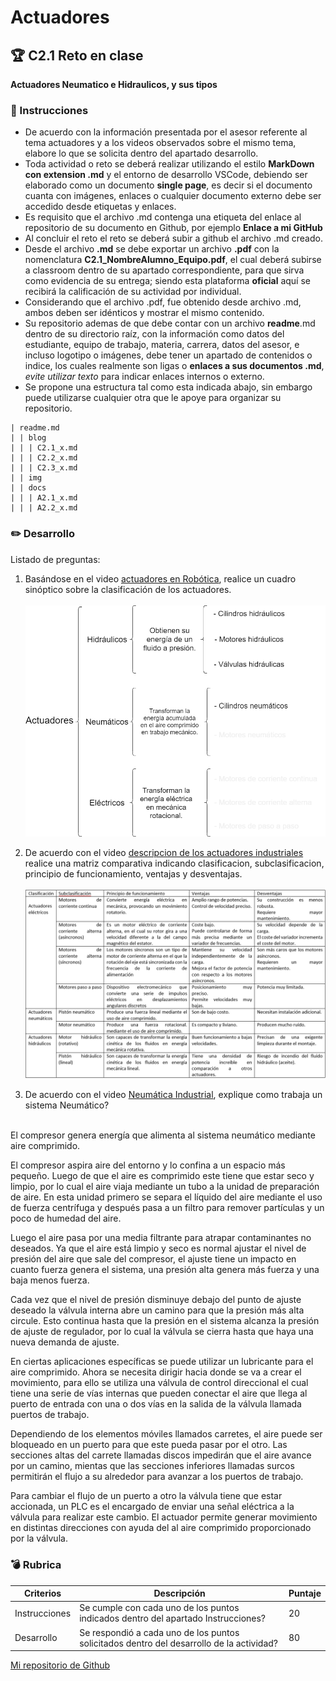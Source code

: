 # Actuadores

## :trophy: C2.1 Reto en clase

**Actuadores Neumatico e Hidraulicos, y sus tipos**

### :blue_book: Instrucciones

- De acuerdo con la información presentada por el asesor referente al tema actuadores y a los videos observados sobre el mismo tema, elabore lo que se solicita dentro del apartado desarrollo.
- Toda actividad o reto se deberá realizar utilizando el estilo **MarkDown con extension .md** y el entorno de desarrollo VSCode, debiendo ser elaborado como un documento **single page**, es decir si el documento cuanta con imágenes, enlaces o cualquier documento externo debe ser accedido desde etiquetas y enlaces.
- Es requisito que el archivo .md contenga una etiqueta del enlace al repositorio de su documento en Github, por ejemplo **Enlace a mi GitHub**
- Al concluir el reto el reto se deberá subir a github el archivo .md creado.
- Desde el archivo **.md** se debe exportar un archivo **.pdf** con la nomenclatura **C2.1_NombreAlumno_Equipo.pdf**, el cual deberá subirse a classroom dentro de su apartado correspondiente, para que sirva como evidencia de su entrega; siendo esta plataforma **oficial** aquí se recibirá la calificación de su actividad por individual.
- Considerando que el archivo .pdf, fue obtenido desde archivo .md, ambos deben ser idénticos y mostrar el mismo contenido.
- Su repositorio ademas de que debe contar con un archivo **readme**.md dentro de su directorio raíz, con la información como datos del estudiante, equipo de trabajo, materia, carrera, datos del asesor, e incluso logotipo o imágenes, debe tener un apartado de contenidos o indice, los cuales realmente son ligas o **enlaces a sus documentos .md**, _evite utilizar texto_ para indicar enlaces internos o externo.
- Se propone una estructura tal como esta indicada abajo, sin embargo puede utilizarse cualquier otra que le apoye para organizar su repositorio.  
``` 
| readme.md
| | blog
| | | C2.1_x.md
| | | C2.2_x.md
| | | C2.3_x.md
| | img
| | docs
| | | A2.1_x.md
| | | A2.2_x.md
```

### :pencil2: Desarrollo

Listado de preguntas:

1. Basándose en el video [actuadores en Robótica](https://www.youtube.com/watch?v=e_6rjEGWqoY), realice un cuadro sinóptico sobre la clasificación de los actuadores.<br></br>
![Cuadro](https://github.com/CruzVeraEldenHumberto/Sistemas-Programables/blob/master/img/C2.1_CuadroS.drawio.png)   

1. De acuerdo con el video [descripcion de los actuadores industriales](https://www.youtube.com/watch?v=mFsPxpFHajM) realice una matriz comparativa indicando clasificacion, subclasificacion, principio de funcionamiento, ventajas y desventajas.<br></br>
![Cuadro comparativo](https://github.com/CruzVeraEldenHumberto/Sistemas-Programables/blob/master/img/C2.1Comparativa.png)    

1. De acuerdo con el video [Neumática Industrial](https://www.youtube.com/watch?v=Wee85cI6wwQ&t=394s), explique como trabaja un sistema Neumático?<br></br>

El compresor genera energía que alimenta al sistema neumático mediante aire comprimido.

El compresor aspira aire del entorno y lo confina a un espacio más pequeño.
Luego de que el aire es comprimido este tiene que estar seco y limpio, por lo cual el aire viaja mediante un tubo a la unidad de preparación de aire.
En esta unidad primero se separa el líquido del aire mediante el uso de fuerza centrífuga y después pasa a un filtro para remover partículas y un poco de humedad del aire.

Luego el aire pasa por una media filtrante para atrapar contaminantes no deseados.
Ya que el aire está limpio y seco es normal ajustar el nivel de presión del aire que sale del compresor, el ajuste tiene un impacto en cuanto fuerza genera el sistema, una presión alta genera más fuerza y una baja menos fuerza.

Cada vez que el nivel de presión disminuye debajo del punto de ajuste deseado la válvula interna abre un camino para que la presión más alta circule. 
Esto continua hasta que la presión en el sistema alcanza la presión de ajuste de regulador, por lo cual la válvula se cierra hasta que haya una nueva demanda de ajuste.

En ciertas aplicaciones específicas se puede utilizar un lubricante para el aire comprimido.
Ahora se necesita dirigir hacia donde se va a crear el movimiento, para ello se utiliza una válvula de control direccional el cual tiene una serie de vías internas que pueden conectar el aire que llega al puerto de entrada con una o dos vías en la salida de la válvula llamada puertos de trabajo.

Dependiendo de los elementos móviles llamados carretes, el aire puede ser bloqueado en un puerto para que este pueda pasar por el otro.
Las secciones altas del carrete llamadas discos impedirán que el aire avance por un camino, mientas que las secciones inferiores llamadas surcos permitirán el flujo a su alrededor para avanzar a los puertos de trabajo.

Para cambiar el flujo de un puerto a otro la válvula tiene que estar accionada, un PLC es el encargado de enviar una señal eléctrica a la válvula para realizar este cambio.
El actuador permite generar movimiento en distintas direcciones con ayuda del al aire comprimido proporcionado por la válvula. 

### :bomb: Rubrica

| Criterios     | Descripción                                                                                  | Puntaje |
| ------------- | -------------------------------------------------------------------------------------------- | ------- |
| Instrucciones | Se cumple con cada uno de los puntos indicados dentro del apartado Instrucciones?            | 20 |
| Desarrollo    | Se respondió a cada uno de los puntos solicitados dentro del desarrollo de la actividad?     | 80      |

[Mi repositorio de Github](https://github.com/CruzVeraEldenHumberto/Sistemas-Programables)